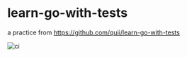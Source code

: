 # learn-go-with-tests
a practice from https://github.com/quii/learn-go-with-tests

![ci](https://github.com/guitarbien/learn-go-with-tests/workflows/ci/badge.svg)

